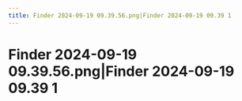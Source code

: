 ```yaml
---
title: Finder 2024-09-19 09.39.56.png|Finder 2024-09-19 09.39 1
---
```

# Finder 2024-09-19 09.39.56.png|Finder 2024-09-19 09.39 1
